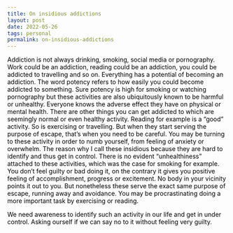 ```yaml
---
title: On insidious addictions
layout: post
date: 2022-05-26
tags: personal
permalink: on-insidious-addictions
---
```

<p style="color: rgb(26, 26, 26)" class="body"><span style="color: rgb(0, 0, 0);  font-weight: 400">Addiction is not always drinking, smoking, social media or pornography. Work could be an addiction, reading could be an addiction, you could be addicted to travelling and so on. Everything has a potential of becoming an addiction. The word potency refers to how easily you could become addicted to something. Sure potency is high for smoking or watching pornography but these activities are also ubiquitously known to be harmful or unhealthy. Everyone knows the adverse effect they have on physical or mental health. There are other things you can get addicted to which are seemingly normal or even healthy activity. Reading for example is a “good” activity. So is exercising or travelling. But when they start serving the purpose of escape, that’s when you need to be careful. You may be turning to these activity in order to numb yourself, from feeling of anxiety or overwhelm. The reason why I call these insidious because they are hard to identify and thus get in control. There is no evident “unhealthiness” attached to these activities, which was the case for smoking for example. You don’t feel guilty or bad doing it, on the contrary it gives you positive feeling of accomplishment, progress or excitement. No body in your vicinity points it out to you. But nonetheless these serve the exact same purpose of escape, running away and avoidance. You may be procrastinating doing a more important task by exercising or reading.</span></p><p style="color: rgb(26, 26, 26)" class="body"><span style="color: rgb(0, 0, 0);  font-weight: 400">We need awareness to identify such an activity in our life and get in under control. Asking ourself if we can say no to it without feeling very guilty.</span></p>